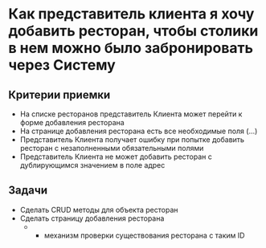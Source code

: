 # Как представитель клиента я хочу добавить ресторан, чтобы столики в нем можно было забронировать через Систему

## Критерии приемки

* На списке ресторанов представитель Клиента может перейти к форме добавления ресторана
* На странице добавления ресторана есть все необходимые поля (...)
* Представитель Клиента получает ошибку при попытке добавить ресторан с незаполненными обязательными полями
* Представитель Клиента не может добавить ресторан с дублирующимся значением в поле адрес

## Задачи

* Сделать CRUD методы для объекта ресторан
* Сделать страницу добавления ресторана
  * + механизм проверки существования ресторана с таким ID